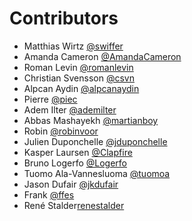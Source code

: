 # Contributors

- Matthias Wirtz [@swiffer](https://gitlab.com/swiffer)
- Amanda Cameron [@AmandaCameron](https://gitlab.com/AmandaCameron)
- Roman Levin [@romanlevin](https://gitlab.com/romanlevin)
- Christian Svensson [@csvn](https://gitlab.com/csvn)
- Alpcan Aydin [@alpcanaydin](https://gitlab.com/alpcanaydin)
- Pierre [@piec](https://gitlab.com/piec)
- Adem Ilter [@ademilter](https://twitter.com/ademilter)
- Abbas Mashayekh [@martianboy](https://gitlab.com/martianboy)
- Robin [@robinvoor](https://gitlab.com/robinvoor)
- Julien Duponchelle [@jduponchelle](https://gitlab.com/jduponchelle)
- Kasper Laursen [@Clapfire](https://gitlab.com/Clapfire)
- Bruno Logerfo [@Logerfo](https://gitlab.com/Logerfo)
- Tuomo Ala-Vannesluoma [@tuomoa](https://gitlab.com/tuomoa)
- Jason Dufair [@jkdufair](https://gitlab.com/jkdufair)
- Frank [@ffes](https://gitlab.com/ffes)
- René Stalder[renestalder](https://gitlab.com/renestalder)
